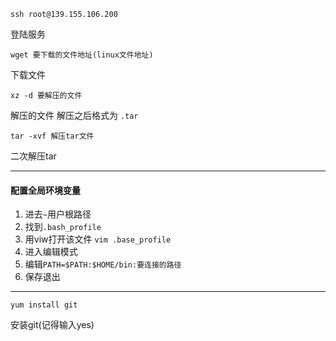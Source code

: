 ```
ssh root@139.155.106.200
```
登陆服务

```
wget 要下载的文件地址(linux文件地址)
```
下载文件

```
xz -d 要解压的文件
```
解压的文件 解压之后格式为 `.tar`

```
tar -xvf 解压tar文件 
```
二次解压tar

--------

#### 配置全局环境变量

1. 进去`~`用户根路径
2. 找到`.bash_profile`
3. 用viw打开该文件 `vim .base_profile`
4. 进入编辑模式
5. 编辑`PATH=$PATH:$HOME/bin:要连接的路径`
6. 保存退出


--------

```
yum install git
```
安装git(记得输入yes)



